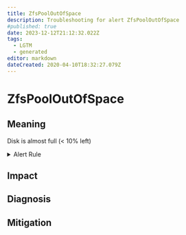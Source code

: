 ```yaml
---
title: ZfsPoolOutOfSpace
description: Troubleshooting for alert ZfsPoolOutOfSpace
#published: true
date: 2023-12-12T21:12:32.022Z
tags: 
  - LGTM
  - generated
editor: markdown
dateCreated: 2020-04-10T18:32:27.079Z
---
```


# ZfsPoolOutOfSpace

## Meaning
[//]: # "Short paragraph that explains what the alert means"
Disk is almost full (< 10% left)

<details>
  <summary>Alert Rule</summary>

{{% rule "zfs/zfs_exporter.yml" "ZfsPoolOutOfSpace" %}}

{{% comment %}}

```yaml
alert: ZfsPoolOutOfSpace
expr: zfs_pool_free_bytes * 100 / zfs_pool_size_bytes < 10 and ON (instance, device, mountpoint) zfs_pool_readonly == 0
for: 0m
labels:
    severity: warning
annotations:
    summary: ZFS pool out of space (instance {{ $labels.instance }})
    description: |-
        Disk is almost full (< 10% left)
          VALUE = {{ $value }}
          LABELS = {{ $labels }}
    runbook: https://github.com/srerun/prometheus-alerts/blob/main/content/runbooks/zfs_exporter/ZfsPoolOutOfSpace.md

```

{{% /comment %}}

</details>


## Impact
[//]: # "What could / will happen if the alert is not addressed"



## Diagnosis
[//]: # "Steps to take to identify the cause of the problem"



## Mitigation
[//]: # "The steps necessary to resolve the alert"
